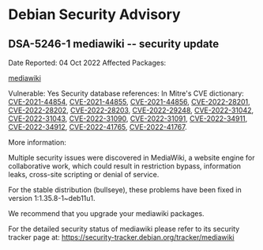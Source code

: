 
Debian Security Advisory
========================


DSA-5246-1 mediawiki -- security update
---------------------------------------



Date Reported:
04 Oct 2022
Affected Packages:

[mediawiki](https://packages.debian.org/src:mediawiki)

Vulnerable:
Yes
Security database references:
In Mitre's CVE dictionary: [CVE-2021-44854](https://security-tracker.debian.org/tracker/CVE-2021-44854), [CVE-2021-44855](https://security-tracker.debian.org/tracker/CVE-2021-44855), [CVE-2021-44856](https://security-tracker.debian.org/tracker/CVE-2021-44856), [CVE-2022-28201](https://security-tracker.debian.org/tracker/CVE-2022-28201), [CVE-2022-28202](https://security-tracker.debian.org/tracker/CVE-2022-28202), [CVE-2022-28203](https://security-tracker.debian.org/tracker/CVE-2022-28203), [CVE-2022-29248](https://security-tracker.debian.org/tracker/CVE-2022-29248), [CVE-2022-31042](https://security-tracker.debian.org/tracker/CVE-2022-31042), [CVE-2022-31043](https://security-tracker.debian.org/tracker/CVE-2022-31043), [CVE-2022-31090](https://security-tracker.debian.org/tracker/CVE-2022-31090), [CVE-2022-31091](https://security-tracker.debian.org/tracker/CVE-2022-31091), [CVE-2022-34911](https://security-tracker.debian.org/tracker/CVE-2022-34911), [CVE-2022-34912](https://security-tracker.debian.org/tracker/CVE-2022-34912), [CVE-2022-41765](https://security-tracker.debian.org/tracker/CVE-2022-41765), [CVE-2022-41767](https://security-tracker.debian.org/tracker/CVE-2022-41767).  

More information:

Multiple security issues were discovered in MediaWiki, a website engine
for collaborative work, which could result in restriction bypass,
information leaks, cross-site scripting or denial of service.


For the stable distribution (bullseye), these problems have been fixed in
version 1:1.35.8-1~deb11u1.


We recommend that you upgrade your mediawiki packages.


For the detailed security status of mediawiki please refer to
its security tracker page at:
<https://security-tracker.debian.org/tracker/mediawiki>





